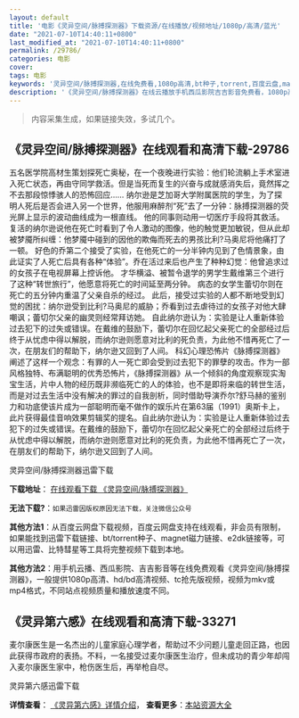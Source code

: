 ```yaml
---
layout: default
title: '电影《灵异空间/脉搏探测器》下载资源/在线播放/视频地址/1080p/高清/蓝光'
date: "2021-07-10T14:40:11+0800"
last_modified_at: "2021-07-10T14:40:11+0800"
permalink: /29786/
categories: 电影
cover:
tags: 电影
keywords: '灵异空间/脉搏探测器,在线免费看,1080p高清,bt种子,torrent,百度云盘,magnet,磁力链,迅雷下载资源'
description: '《灵异空间/脉搏探测器》在线云播放手机西瓜影院吉吉影音免费看，1080p高清bd/hd未删减完整版和tc抢先枪版，mkv/mp4格式，附带bt/torrent种子、magnet/磁力链、百度云盘、网盘资源迅雷下载链接'
---
```


>内容采集生成，如果链接失效，多试几个。


## 《灵异空间/脉搏探测器》在线观看和高清下载-29786

五名医学院高材生策划探死亡奥秘，在一个夜晚进行实验：他们轮流躺上手术室进入死亡状态，再由守同学救活。但是当死而复生的兴奋与成就感消失后，竟然挥之不去那段惊悸骇人的恐怖回应&hellip;…  纳尔逊是芝加哥大学附属医院的学生，为了探明人死后是否会进入另一个世界，他服用麻醉剂“死&rdquo;去了一分钟：脉搏探测器的荧光屏上显示的波动曲线成为一根直线。 他的同事则动用一切医疗手段将其救活。复活的纳尔逊说他在死亡时看到了令人激动的图像，他的触觉更加敏锐，但从此却被梦魇所纠缠：他梦魇中碰到的因他的欺侮而死去的男孩比利?马奥尼将他痛打了一顿。  好色的乔第二个接受了实验，在他死亡的一分半钟内见到了色情景象，由此证实了人死亡后具有各种&ldquo;体验”。乔在活过来后也产生了种种幻觉：他曾追求过的女孩子在电视屏幕上控诉他。 才华横溢、被暂令退学的男学生戴维第三个进行了这种&ldquo;转世旅行”，他愿意将死亡的时间延至两分钟。  病态的女学生蕾切尔则在死亡的五分钟内重温了父亲自杀的经过。 此后，接受过实验的人都不断地受到幻觉的困扰：纳尔逊受到比利?马奥尼的威胁；乔看到过去虐待过的女孩子对他大肆嘲讽；蕾切尔父亲的幽灵则经常拜访她。 自此纳尔逊认为：实验是让人重新体验过去犯下的过失或错误。在戴维的鼓励下，蕾切尔在回忆起父亲死亡的全部经过后终于从忧虑中得以解脱，而纳尔逊则愿意对比利的死负责，为此他不惜再死亡了一次，在朋友们的帮助下，纳尔逊又回到了人间。  科幻心理恐怖片《脉搏探测器》阐述了这样一个观念：有罪的人一死亡即会受到过去犯下的罪孽的攻击。作为一部风格独特、布满聪明的优秀恐怖片，《脉搏探测器》从一个倾斜的角度观察现实淘宝生活，片中人物的经历既非濒临死亡的人的体验，也不是即将来临的转世生活，而是对过去生活中没有解决的罪过的自我剖析，同时借助导演乔尔?舒马赫的鉴别力和功底使该片成为一部聪明而毫不做作的娱乐片在第63届（1991）奥斯卡上，此片获得最佳音响效果剪辑奖的提名。自此纳尔逊认为：实验是让人重新体验过去犯下的过失或错误。在戴维的鼓励下，蕾切尔在回忆起父亲死亡的全部经过后终于从忧虑中得以解脱，而纳尔逊则愿意对比利的死负责，为此他不惜再死亡了一次，在朋友们的帮助下，纳尔逊又回到了人间。


灵异空间/脉搏探测器迅雷下载

**下载地址**： [在线观看下载 《灵异空间/脉搏探测器》](https://www.993dy.com//vod-detail-id-18921.html) 


**无法下载?**：`如果迅雷因版权原因无法下载，关注微信公众号 `

**其他方法1**：从百度云网盘下载视频，百度云网盘支持在线观看，非会员有限制，如果能找到迅雷下载链接、bt/torrent种子、magnet磁力链接、e2dk链接等，可以用迅雷、比特彗星等工具将完整视频下载到本地。

**其他方法2**：用手机云播、西瓜影院、吉吉影音等在线免费观看《灵异空间/脉搏探测器》，一般提供1080p高清、hd/bd高清视频、tc抢先版视频，视频为mkv或mp4格式，不同站点视频质量和播放速度不同。


## 《灵异第六感》在线观看和高清下载-33271

麦尔康医生是一名杰出的儿童家庭心理学者，帮助过不少问题儿童走回正路，也因此获得市政府的表扬。不料，一名接受过麦尔康医生治疗，但未成功的青少年却闯入麦尔康医生家中，枪伤医生后，再举枪自尽。


灵异第六感迅雷下载

**详情查看**： [《灵异第六感》详情介绍](/movie/33271/)， **查看更多**：[本站资源大全](/movie/t/all/)

